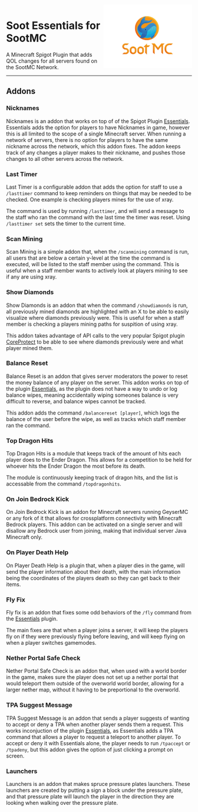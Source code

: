 <img align="right" width="240" src="./img/mainicon.png">

# Soot Essentials for SootMC

A Minecraft Spigot Plugin that adds QOL changes for all servers found on the SootMC Network.



---

## Addons

### Nicknames

Nicknames is an addon that works on top of of the Spigot Plugin [Essentials](https://essentialsx.net). Essentials adds the option for players to have Nicknames in game, however this is all limited to the scope of a single Minecraft server. When running a network of servers, there is no option for players to have the same nickname across the network, which this addon fixes. The addon keeps track of any changes a player makes to their nickname, and pushes those changes to all other servers across the network.

### Last Timer

Last Timer is a configurable addon that adds the option for staff to use a ```/lasttimer``` command to keep reminders on things that may be needed to be checked. One example is checking players mines for the use of xray.

The command is used by running ```/lasttimer```, and will send a message to the staff who ran the command with the last time the timer was reset. Using ```/lasttimer set``` sets the timer to the current time.

### Scan Mining

Scan Mining is a simple addon that, when the ```/scanmining``` command is run, all users that are below a certain y-level at the time the command is executed, will be listed to the staff member using the command. This is useful when a staff member wants to actively look at players mining to see if any are using xray.

### Show Diamonds

Show Diamonds is an addon that when the command ```/showdiamonds``` is run, all previously mined diamonds are highlighted with an X to be able to easily visualize where diamonds previously were. This is useful for when a staff member is checking a players mining paths for suspition of using xray.

This addon takes advantage of API calls to the very popular Spigot plugin [CoreProtect](https://www.coreprotect.net) to be able to see where diamonds previously were and what player mined them.

### Balance Reset

Balance Reset is an addon that gives server moderators the power to reset the money balance of any player on the server. This addon works on top of the plugin [Essentials](https://essentialsx.net), as the plugin does not have a way to undo or log balance wipes, meaning accidentally wiping someones balance is very difficult to reverse, and balance wipes cannot be tracked.

This addon adds the command ```/balancereset [player]```, which logs the balance of the user before the wipe, as well as tracks which staff member ran the command.

### Top Dragon Hits

Top Dragon Hits is a module that keeps track of the amount of hits each player does to the Ender Dragon. This allows for a competition to be held for whoever hits the Ender Dragon the most before its death.

The module is continuously keeping track of dragon hits, and the list is accessable from the command ```/topdragonhits```.

### On Join Bedrock Kick

On Join Bedrock Kick is an addon for Minecraft servers running GeyserMC or any fork of it that allows for crossplatform connectivity with Minecraft Bedrock players. This addon can be activated on a single server and will disallow any Bedrock user from joining, making that individual server Java Minecraft only.

### On Player Death Help

On Player Death Help is a plugin that, when a player dies in the game, will send the player information about their death, with the main information being the coordinates of the players death so they can get back to their items.

### Fly Fix

Fly fix is an addon that fixes some odd behaviors of the ```/fly``` command from the [Essentials](https://essentialsx.net) plugin.

The main fixes are that when a player joins a server, it will keep the players fly on if they were previously flying before leaving, and will keep flying on when a player switches gamemodes.

### Nether Portal Safe Check

Nether Portal Safe Check is an addon that, when used with a world border in the game, makes sure the player does not set up a nether portal that would teleport them outside of the overworld world border, allowing for a larger nether map, without it having to be preportional to the overworld.

### TPA Suggest Message

TPA Suggest Message is an addon that sends a player suggests of wanting to accept or deny a TPA when another player sends them a request. This works inconjuction of the plugin [Essentials](https://essentialsx.net), as Essentials adds a TPA command that allows a player to request a teleport to another player. To accept or deny it with Essentials alone, the player needs to run ```/tpaccept``` or ```/tpadeny```, but this addon gives the option of just clicking a prompt on screen.

### Launchers

Launchers is an addon that makes spruce pressure plates launchers. These launchers are created by putting a sign a block under the pressure plate, and that pressure plate will launch the player in the direction they are looking when walking over the pressure plate.
